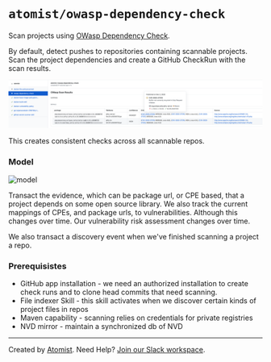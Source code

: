 # `atomist/owasp-dependency-check`

Scan projects using
[OWasp Dependency Check](https://owasp.org/www-project-dependency-check/).

By default, detect pushes to repositories containing scannable projects.  Scan the project dependencies and create a
GitHub CheckRun with the scan results.

![image](docs/images/CheckRun.png)

This creates consistent checks across all scannable repos. 

### Model

![model](https://lucid.app/publicSegments/view/e9bde885-6b28-46da-8519-218665a07916/image.png)

Transact the evidence, which can be package url, or CPE based, that a project depends on some open source library.  We
also track the current mappings of CPEs, and package urls, to vulnerabilities.  Although this changes over time.  Our
vulnerability risk assessment changes over time.

We also transact a discovery event when we've finished scanning a project a repo.

### Prerequisistes

* GitHub app installation - we need an authorized installation to create check runs and to clone head commits that need
    scanning.
* File indexer Skill - this skill activates when we discover certain kinds of project files in repos
* Maven capability - scanning relies on credentials for private registries
* NVD mirror - maintain a synchronized db of NVD

---

Created by [Atomist][atomist]. Need Help? [Join our Slack workspace][slack].

[atomist]: https://atomist.com/ "Atomist - How Teams Deliver Software"
[slack]: https://join.atomist.com/ "Atomist Community Slack"
